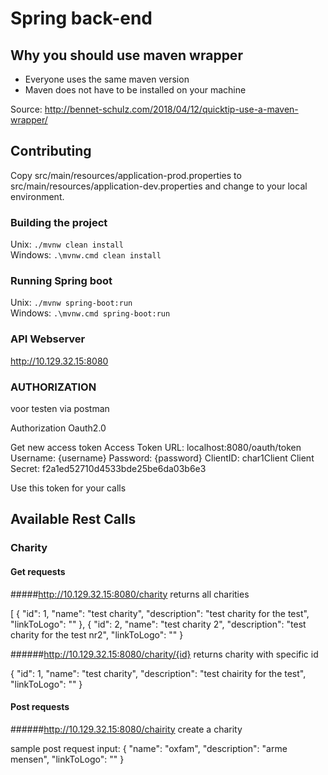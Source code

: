 # Spring back-end

## Why you should use maven wrapper

- Everyone uses the same maven version
- Maven does not have to be installed on your machine

Source: http://bennet-schulz.com/2018/04/12/quicktip-use-a-maven-wrapper/

## Contributing

Copy src/main/resources/application-prod.properties to src/main/resources/application-dev.properties and change to your local environment.

### Building the project

Unix: `./mvnw clean install`  
Windows: `.\mvnw.cmd clean install`

### Running Spring boot

Unix: `./mvnw spring-boot:run`  
Windows: `.\mvnw.cmd spring-boot:run`

### API Webserver

http://10.129.32.15:8080

### AUTHORIZATION

voor testen via postman

Authorization
Oauth2.0

Get new access token
Access Token URL: localhost:8080/oauth/token
Username: {username}
Password: {password}
ClientID: char1Client
Client Secret: f2a1ed52710d4533bde25be6da03b6e3

Use this token for your calls


## Available Rest Calls

### Charity

#### Get requests

#####http://10.129.32.15:8080/charity
returns all charities

[
  {
    "id": 1,
    "name": "test charity",
    "description": "test charity for the test",
    "linkToLogo": ""
  },
  {
    "id": 2,
    "name": "test charity 2",
    "description": "test charity for the test nr2",
    "linkToLogo": ""
  }

######http://10.129.32.15:8080/charity/{id}
returns charity with specific id

{
  "id": 1,
  "name": "test charity",
  "description": "test chairity for the test",
  "linkToLogo": ""
}

#### Post requests

######http://10.129.32.15:8080/chairity
create a charity 

sample post request input:
{
    "name": "oxfam",
    "description": "arme mensen",
    "linkToLogo": ""
}